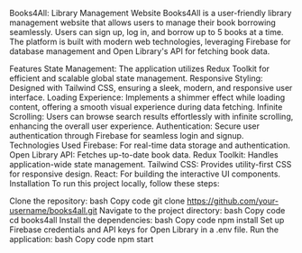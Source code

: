 Books4All: Library Management Website
Books4All is a user-friendly library management website that allows users to manage their book borrowing seamlessly. Users can sign up, log in, and borrow up to 5 books at a time. The platform is built with modern web technologies, leveraging Firebase for database management and Open Library's API for fetching book data.

Features
State Management: The application utilizes Redux Toolkit for efficient and scalable global state management.
Responsive Styling: Designed with Tailwind CSS, ensuring a sleek, modern, and responsive user interface.
Loading Experience: Implements a shimmer effect while loading content, offering a smooth visual experience during data fetching.
Infinite Scrolling: Users can browse search results effortlessly with infinite scrolling, enhancing the overall user experience.
Authentication: Secure user authentication through Firebase for seamless login and signup.
Technologies Used
Firebase: For real-time data storage and authentication.
Open Library API: Fetches up-to-date book data.
Redux Toolkit: Handles application-wide state management.
Tailwind CSS: Provides utility-first CSS for responsive design.
React: For building the interactive UI components.
Installation
To run this project locally, follow these steps:

Clone the repository:
bash
Copy code
git clone https://github.com/your-username/books4all.git
Navigate to the project directory:
bash
Copy code
cd books4all
Install the dependencies:
bash
Copy code
npm install
Set up Firebase credentials and API keys for Open Library in a .env file.
Run the application:
bash
Copy code
npm start
